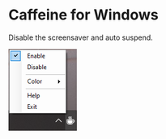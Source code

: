 # Caffeine for Windows
 Disable the screensaver and auto suspend.

<img src="https://github.com/TheRake66/Caffeine-for-Windows/blob/main/img/example.png">
